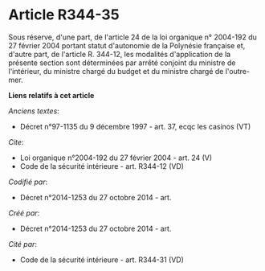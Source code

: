 # Article R344-35

Sous réserve, d'une part, de l'article 24 de la loi organique n° 2004-192 du 27 février 2004 portant statut d'autonomie de la
Polynésie française et, d'autre part, de l'article R. 344-12, les modalités d'application de la présente section sont
déterminées par arrêté conjoint du ministre de l'intérieur, du ministre chargé du budget et du ministre chargé de l'outre-
mer.

**Liens relatifs à cet article**

_Anciens textes_:

  - Décret n°97-1135 du 9 décembre 1997 - art. 37, ecqc les casinos (VT)

_Cite_:

  - Loi organique n°2004-192 du 27 février 2004 - art. 24 (V)
  - Code de la sécurité intérieure - art. R344-12 (VD)

_Codifié par_:

  - Décret n°2014-1253 du 27 octobre 2014 - art.

_Créé par_:

  - Décret n°2014-1253 du 27 octobre 2014 - art.

_Cité par_:

  - Code de la sécurité intérieure - art. R344-31 (VD)
